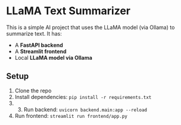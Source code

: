 # LLaMA Text Summarizer
This is a simple AI project that uses the LLaMA model (via Ollama) to summarize text. It has:
- A **FastAPI backend**
- A **Streamlit frontend**
- Local **LLaMA model via Ollama**
## Setup
1. Clone the repo
2. Install dependencies: `pip install -r requirements.txt`
3. 3. Run backend: `uvicorn backend.main:app --reload`
4. Run frontend: `streamlit run frontend/app.py`
